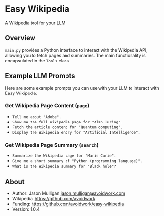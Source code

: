 # Easy Wikipedia

A Wikipedia tool for your LLM.

## Overview

`main.py` provides a Python interface to interact with the Wikipedia API, allowing you to fetch pages and summaries. The main functionality is encapsulated in the `Tools` class.

## Example LLM Prompts

Here are some example prompts you can use with your LLM to interact with Easy Wikipedia:

### Get Wikipedia Page Content (`page`)
- `Tell me about "Adobe".`
- `Show me the full Wikipedia page for "Alan Turing".`
- `Fetch the article content for "Quantum computing".`
- `Display the Wikipedia entry for "Artificial Intelligence".`

### Get Wikipedia Page Summary (`search`)
- `Summarize the Wikipedia page for "Marie Curie".`
- `Give me a short summary of "Python (programming language)".`
- `What is the Wikipedia summary for "Black hole"?`

## About

- Author: Jason Mulligan <jason.mulligan@avoidwork.com>
- Wikipedia: https://github.com/avoidwork
- Funding: https://github.com/avoidwork/easy-wikipedia
- Version: 1.0.4
